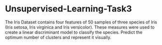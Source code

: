 # Unsupervised-Learning-Task3

The Iris Dataset contains four features of 50 samples of three species of Iris (Iris setosa, Iris virginica and Iris versicolor). 
These measures were used to create a linear discriminant model to classify the species. 
Predict the optimum number of clusters and represent it visually.
